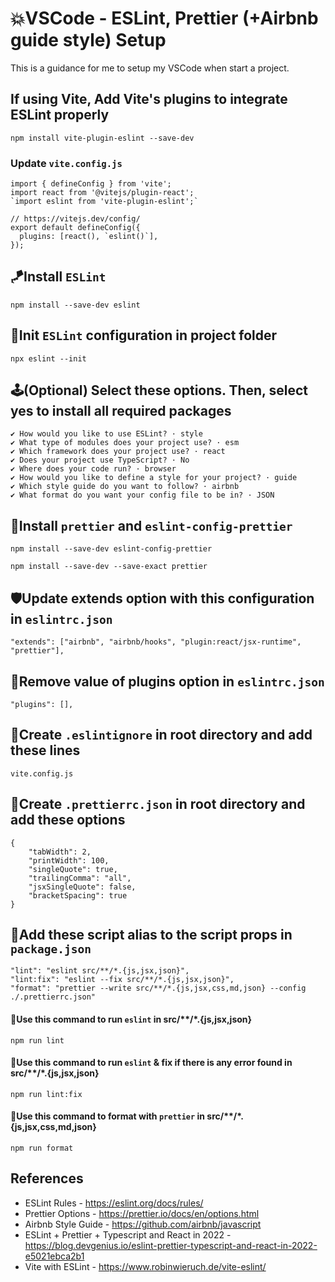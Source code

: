 # 💥VSCode - ESLint, Prettier (+Airbnb guide style) Setup

This is a guidance for me to setup my VSCode when start a project. 

## If using Vite, Add Vite's plugins to integrate ESLint properly

```
npm install vite-plugin-eslint --save-dev
```

### Update `vite.config.js`

```
import { defineConfig } from 'vite';
import react from '@vitejs/plugin-react';
`import eslint from 'vite-plugin-eslint';`

// https://vitejs.dev/config/
export default defineConfig({
  plugins: [react(), `eslint()`],
});
```


## 🪁Install `ESLint`

```
npm install --save-dev eslint
```

## 🎐Init `ESLint` configuration in project folder

```
npx eslint --init
```

## 🕹️(Optional) Select these options. Then, select yes to install all required packages 

```
✔️ How would you like to use ESLint? · style       
✔️ What type of modules does your project use? · esm
✔️ Which framework does your project use? · react
✔️ Does your project use TypeScript? · No
✔️ Where does your code run? · browser
✔️ How would you like to define a style for your project? · guide
✔️ Which style guide do you want to follow? · airbnb
✔️ What format do you want your config file to be in? · JSON
```

## 🎀Install `prettier` and `eslint-config-prettier`

```
npm install --save-dev eslint-config-prettier
```

```
npm install --save-dev --save-exact prettier
```

## 🛡️Update extends option with this configuration in `eslintrc.json`

```
"extends": ["airbnb", "airbnb/hooks", "plugin:react/jsx-runtime", "prettier"],
```

## 🧵Remove value of plugins option in `eslintrc.json`

```
"plugins": [],
```

## 📀Create `.eslintignore` in root directory and add these lines

```
vite.config.js
```

## 👾Create `.prettierrc.json` in root directory and add these options

```
{
    "tabWidth": 2,
    "printWidth": 100,
    "singleQuote": true,
    "trailingComma": "all",
    "jsxSingleQuote": false,
    "bracketSpacing": true
}
```

## 📮Add these script alias to the script props in `package.json`

```
"lint": "eslint src/**/*.{js,jsx,json}",
"lint:fix": "eslint --fix src/**/*.{js,jsx,json}",
"format": "prettier --write src/**/*.{js,jsx,css,md,json} --config ./.prettierrc.json"
```

#### 📍Use this command to run `eslint` in src/**/*.{js,jsx,json}

```
npm run lint
```

#### 📍Use this command to run `eslint` & fix if there is any error found in src/**/*.{js,jsx,json}

```
npm run lint:fix
```

#### 📍Use this command to format with `prettier` in src/**/*.{js,jsx,css,md,json}

```
npm run format
```


## References
* ESLint Rules - https://eslint.org/docs/rules/
* Prettier Options - https://prettier.io/docs/en/options.html
* Airbnb Style Guide - https://github.com/airbnb/javascript
* ESLint + Prettier + Typescript and React in 2022 - https://blog.devgenius.io/eslint-prettier-typescript-and-react-in-2022-e5021ebca2b1
* Vite with ESLint - https://www.robinwieruch.de/vite-eslint/
